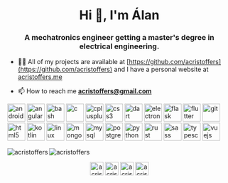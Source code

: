 <h1 align="center">Hi 👋, I'm Álan</h1>
<h3 align="center">A mechatronics engineer getting a master's degree in electrical engineering.</h3>

- 👨‍💻 All of my projects are available at [https://github.com/acristoffers](https://github.com/acristoffers) and I have a personal website at [acristoffers.me](https://acristoffers.me)

- 📫 How to reach me [**acristoffers@gmail.com**](mailto:acristoffers@gmail.com)

<p align="left">
    <img src="https://devicons.github.io/devicon/devicon.git/icons/android/android-original-wordmark.svg" alt="android" width="40" height="40"/>
    <img src="https://devicons.github.io/devicon/devicon.git/icons/angularjs/angularjs-original.svg" alt="angularjs" width="40" height="40"/>
    <img src="https://www.vectorlogo.zone/logos/gnu_bash/gnu_bash-icon.svg" alt="bash" width="40" height="40"/>
    <img src="https://devicons.github.io/devicon/devicon.git/icons/c/c-original.svg" alt="c" width="40" height="40"/>
    <img src="https://devicons.github.io/devicon/devicon.git/icons/cplusplus/cplusplus-original.svg" alt="cplusplus" width="40" height="40"/>
    <img src="https://devicons.github.io/devicon/devicon.git/icons/css3/css3-original-wordmark.svg" alt="css3" width="40" height="40"/>
    <img src="https://www.vectorlogo.zone/logos/dartlang/dartlang-icon.svg" alt="dart" width="40" height="40"/>
    <img src="https://devicons.github.io/devicon/devicon.git/icons/electron/electron-original.svg" alt="electron" width="40" height="40"/>
    <img src="https://www.vectorlogo.zone/logos/pocoo_flask/pocoo_flask-icon.svg" alt="flask" width="40" height="40"/>
    <img src="https://www.vectorlogo.zone/logos/flutterio/flutterio-icon.svg" alt="flutter" width="40" height="40"/>
    <img src="https://www.vectorlogo.zone/logos/git-scm/git-scm-icon.svg" alt="git" width="40" height="40"/>
    <img src="https://devicons.github.io/devicon/devicon.git/icons/html5/html5-original-wordmark.svg" alt="html5" width="40" height="40"/>
    <img src="https://www.vectorlogo.zone/logos/kotlinlang/kotlinlang-icon.svg" alt="kotlin" width="40" height="40"/>
    <img src="https://devicons.github.io/devicon/devicon.git/icons/linux/linux-original.svg" alt="linux" width="40" height="40"/>
    <img src="https://devicons.github.io/devicon/devicon.git/icons/mongodb/mongodb-original-wordmark.svg" alt="mongodb" width="40" height="40"/>
    <img src="https://devicons.github.io/devicon/devicon.git/icons/mysql/mysql-original-wordmark.svg" alt="mysql" width="40" height="40"/>
    <img src="https://devicons.github.io/devicon/devicon.git/icons/postgresql/postgresql-original-wordmark.svg" alt="postgresql" width="40" height="40"/>
    <img src="https://devicons.github.io/devicon/devicon.git/icons/python/python-original.svg" alt="python" width="40" height="40"/>
    <img src="https://devicons.github.io/devicon/devicon.git/icons/rust/rust-plain.svg" alt="rust" width="40" height="40"/>
    <img src="https://devicons.github.io/devicon/devicon.git/icons/sass/sass-original.svg" alt="sass" width="40" height="40"/>
    <img src="https://devicons.github.io/devicon/devicon.git/icons/typescript/typescript-original.svg" alt="typescript" width="40" height="40"/>
    <img src="https://devicons.github.io/devicon/devicon.git/icons/vuejs/vuejs-original-wordmark.svg" alt="vuejs" width="40" height="40"/>
</p>

<p>
    <img align="left" src="https://github-readme-stats.vercel.app/api/top-langs/?username=acristoffers&layout=compact&hide=html" alt="acristoffers" />
</p>

<p>
    <img align="center" src="https://github-readme-stats.vercel.app/api?username=acristoffers&show_icons=true" alt="acristoffers" />
</p>

<p align="center">
    <a href="https://twitter.com/acristoffers" target="blank"><img align="center" src="https://cdn.jsdelivr.net/npm/simple-icons@3.0.1/icons/twitter.svg" alt="acristoffers" height="30" width="30" /></a>
    <a href="https://linkedin.com/in/acristoffers" target="blank"><img align="center" src="https://cdn.jsdelivr.net/npm/simple-icons@3.0.1/icons/linkedin.svg" alt="acristoffers" height="30" width="30" /></a>
    <a href="https://fb.com/acristoffers" target="blank"><img align="center" src="https://cdn.jsdelivr.net/npm/simple-icons@3.0.1/icons/facebook.svg" alt="acristoffers" height="30" width="30" /></a>
    <a href="https://instagram.com/acristoffers" target="blank"><img align="center" src="https://cdn.jsdelivr.net/npm/simple-icons@3.0.1/icons/instagram.svg" alt="acristoffers" height="30" width="30" /></a>
</p>
